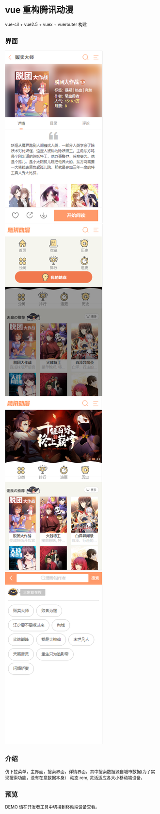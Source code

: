 # vue 重构腾讯动漫
vue-cil + vue2.5 + vuex + vuerouter 构建
## 界面
![腾讯动漫仿站 使用界面](https://raw.githubusercontent.com/Q-DRAGON/txAnimation/master/UI-screenshot/detail.PNG)
![腾讯动漫仿站 使用界面](https://raw.githubusercontent.com/Q-DRAGON/txAnimation/master/UI-screenshot/drop.PNG)
![腾讯动漫仿站 使用界面](https://raw.githubusercontent.com/Q-DRAGON/txAnimation/master/UI-screenshot/home.PNG)
![腾讯动漫仿站 使用界面](https://raw.githubusercontent.com/Q-DRAGON/txAnimation/master/UI-screenshot/search.PNG)

## 介绍
仿下拉菜单，主界面，搜索界面，详情界面。其中搜索数据源自城市数据(为了实现搜索功能，没有在意数据本身）
动态 rem, 灵活适应各大小移动端设备。
## 预览
[DEMO](https://q-dragon.github.io/txAnimation/dist/index.html)
请在开发者工具中切换到移动端设备查看。
